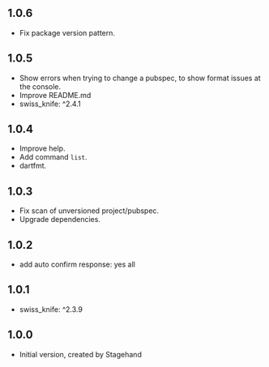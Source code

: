 ## 1.0.6

- Fix package version pattern.

## 1.0.5

- Show errors when trying to change a pubspec, to show format issues at the console.
- Improve README.md
- swiss_knife: ^2.4.1

## 1.0.4

- Improve help.
- Add command `list`.
- dartfmt.

## 1.0.3

- Fix scan of unversioned project/pubspec.
- Upgrade dependencies.

## 1.0.2

- add auto confirm response: yes all

## 1.0.1

- swiss_knife: ^2.3.9

## 1.0.0

- Initial version, created by Stagehand
